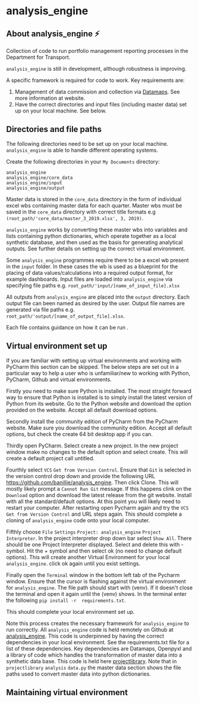 # analysis_engine 

## About analysis_engine :zap:
Collection of code to run portfolio management reporting processes in the Department for Transport. 

`analysis_engine` is still in development, although robustness is improving.

A specific framework is required for code to work. Key requirements are: 
1. Management of data commission and collection via [Datamaps](https://www.datamaps.twentyfoursoftware.com). See more information at website. 
2. Have the correct directories and input files (including master data) set up on your local machine. See below. 

## Directories and file paths
The following directories need to be set up on your local machine. `analysis_engine` is able to handle different operating systems. 

Create the following directories in your `My Documents` directory:

    analysis_engine
    analysis_engine/core_data
    analysis_engine/input
    analysis_engine/output

Master data is stored in the `core_data` directory in the form of individual excel wbs containing master data for each quarter.
Master wbs must be saved in the `core_data` directory with correct title formats 
e.g `(root_path/'core_data/master_3_2019.xlsx', 3, 2019)`. 
 
`analysis_engine` works by converting these master wbs into variables and lists containing python dictionaries, which 
operate together as a local synthetic database, and then used as the basis for generating analytical outputs. 
See further details on setting up the correct virtual environment. 

Some `analysis_engine` programmes require there to be a excel wb present in the `input` folder. In these cases the wb is 
used as a blueprint for the placing of data values/calculations into a required output format, for example dashboards. 
Input files are loaded into `analysis_engine` via specifying file paths e.g. `root_path/'input/[name_of_input_file].xlsx`

All outputs from `analysis_engine` are placed into the `output` directory. Each output file can been named as desired by
the user. Output file names are generated via file paths e.g. `root_path/'output/[name_of_output_file].xlsx`. 

Each file contains guidance on how it can be run . 

## Virtual environment set up

If you are familiar with setting up virtual environments and working with PyCharm this section can be skipped. The below
steps are set out in a particular way to help a user who is unfamiliar/new to working with Python, PyCharm, Github and 
virtual environments. 

Firstly you need to make sure Python is installed. The most straight forward way to ensure that Python is installed is
to simply install the latest version of Python from its website. Go to the Python website and download the option 
provided on the website. Accept all default download options. 

Secondly install the community edition of PyCharm from the PyCharm website. Make sure you download the community edition.
Accept all default options, but check the create 64 bit desktop app if you can. 

Thirdly open PyCharm. Select create a new project. In the new project window make no changes to the default option and 
select create. This will create a default project call untitled. 

Fourthly select `VCS` `Get from Version Control`. Ensure that `Git` is selected in the version control drop down and provide the following URL 
https://github.com/banillie/analysis_engine. Then click Clone. This will mostly likely prompt a 
`Cannot Run Git` message. If this happens clink on the `Download` option and download the latest release from the git website. 
Install with all the standard/default options. At this point you will likely need to restart your computer. After 
restarting open Pycharm again and try the `VCS` `Get from Version Control` and URL steps again. This should complete 
a cloning of `analysis_engine` code onto your local computer. 

Fifthly choose `File` `Settings` `Project: analysis_engine` `Project Interpreter`. In the project interpreter drop down
bar select `Show All`. There should be one Project Interpreter displayed. Select and delete this with - symbol. 
Hit the + symbol and then select ok (no need to change default options). This will create another Virtual Environment 
for your local `analysis_engine`. click ok again until you exist settings. 

Finally open the `Terminal` window in the bottom left tab of the Pycharm window. Ensure that the cursor is flashing 
against the virtual environment for `analysis_engine`. The file path should start with (venv). If it doesn't close
the terminal and open it again until the (venv) shows. In the terminal enter the following `pip install -r 
requirements.txt`. 

This should complete your local environment set up. 

Note this process creates the necessary framework for `analysis_engine` to run correctly. All `analysis_engine` code is held remotely
on Github at [analysis_engine](https://github.com/banillie/analysis_engine). This code is underpinned by having the correct
dependencies in your local environment. See the requirements.txt file for a list of these dependencies. Key dependencies 
are Datamaps, Openpyxl and a library of code which handles the transformation of master data into a synthetic data base. 
This code is held here [projectlibrary](https://github.com/banillie/projectlibrary). Note that in `projectlibrary`
`analysis` `data.py` the master data section shows the file paths used to convert master data into python dictionaries.  

## Maintaining virtual environment



